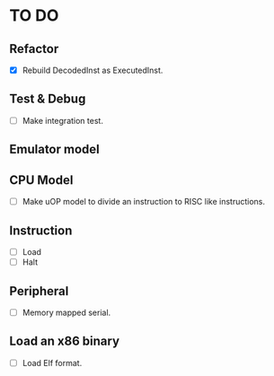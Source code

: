 # TO DO

## Refactor

- [x] Rebuild DecodedInst as ExecutedInst.

## Test & Debug

- [ ] Make integration test.

## Emulator model

## CPU Model

- [ ] Make uOP model to divide an instruction to RISC like instructions.

## Instruction

- [ ] Load
- [ ] Halt

## Peripheral

- [ ] Memory mapped serial.

## Load an x86 binary

- [ ] Load Elf format.
